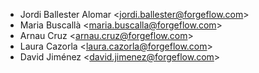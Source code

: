 - Jordi Ballester Alomar \<<jordi.ballester@forgeflow.com>\>
- Maria Buscallà \<<maria.buscalla@forgeflow.com>\>
- Arnau Cruz \<<arnau.cruz@forgeflow.com>\>
- Laura Cazorla \<<laura.cazorla@forgeflow.com>\>
- David Jiménez \<<david.jimenez@forgeflow.com>\>

